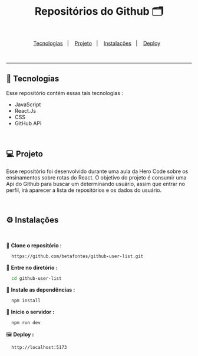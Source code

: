 <h1 align="center">Repositórios do Github 🗂️</h1>

<br>

<p align="center">
  <a href="#-tecnologias">Tecnologias</a>&nbsp;&nbsp;&nbsp;|&nbsp;&nbsp;&nbsp;
  <a href="#-projeto">Projeto</a>&nbsp;&nbsp;&nbsp;|&nbsp;&nbsp;&nbsp;
  <a href="#-instalações">Instalações</a>&nbsp;&nbsp;&nbsp;|&nbsp;&nbsp;&nbsp;
  <a href="#-deploy">Deploy</a>&nbsp;&nbsp;&nbsp;
</p>

<br>
<hr>

## 🚀 Tecnologias

Esse repositório contém essas tais tecnologias :

- JavaScript
- React.Js
- CSS
- GitHub API


<br>

  ## 💻 Projeto

  Esse repositório foi desenvolvido durante uma aula da Hero Code sobre os ensinamentos sobre rotas do React. O objetivo
  do projeto é consumir uma Api do Github para buscar um determinando usuário, assim que entrar no perfil, irá aparecer a lista
  de repositórios e os dados do usuário.

  
  <br>


  ## ⚙️ Instalações
  <br>

  🔗 **Clone o repositório :**

  ```bash
    https://github.com/betafontes/github-user-list.git
  ```

  🔗 **Entre no diretório :**

  ```bash
    cd github-user-list
  ```

 🔗 **Instale as dependências :**

 ```bash
   npm install
 ```

🔗 **Inicie o servidor :**

 ```bash
   npm run dev
 ```

   
🖼️ **Deploy :**

```bash
  http://localhost:5173
```


